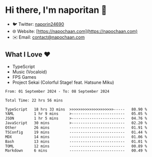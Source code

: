 # Hi there, I'm naporitan 👋

- 🐦 Twitter: [naporin24690](https://twitter.com/naporin24690)
- 🌐 Website: [https://napochaan.com](https://napochaan.com)
- ✉️ Email: [contact@napochaan.com](mailto:contact@napochaan.com)

## What I Love ❤️
- TypeScript
- Music (Vocaloid)
- FPS Games
- Project Sekai (Colorful Stage! feat. Hatsune Miku)

<!--START_SECTION:waka-->

```txt
From: 01 September 2024 - To: 08 September 2024

Total Time: 22 hrs 56 mins

TypeScript   18 hrs 33 mins  >>>>>>>>>>>>>>>>>>>>-----   80.90 %
YAML         1 hr 9 mins     >------------------------   05.05 %
JSON         1 hr 5 mins     >------------------------   04.76 %
JavaScript   30 mins         >------------------------   02.20 %
Other        26 mins         -------------------------   01.91 %
TSConfig     19 mins         -------------------------   01.44 %
MDX          14 mins         -------------------------   01.06 %
Bash         13 mins         -------------------------   01.01 %
TOML         12 mins         -------------------------   00.89 %
Markdown     6 mins          -------------------------   00.49 %
```

<!--END_SECTION:waka-->

